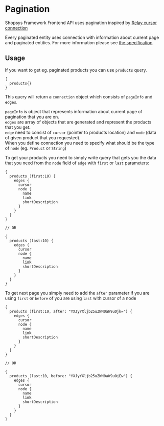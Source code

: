 # Pagination
Shopsys Framework Frontend API uses pagination inspired by [Relay cursor connection](https://facebook.github.io/relay/graphql/connections.htm)

Every paginated entity uses connection with information about current page and paginated entities.
For more information please see [the specification](https://facebook.github.io/relay/graphql/connections.htm)

## Usage

If you want to get eg. paginated products you can use `products` query.

```text
{
  products{}
}
```

This query will return a `connection` object which consists of `pageInfo` and `edges`.

`pageInfo` is object that represents information about current page of pagination that you are on.  
`edges` are array of objects that are generated and represent the products that you get.  
`edge` need to consist of `cursor` (pointer to products location) and `node` (data of given product that you requested).  
When you define connection you need to specify what should be the type of `node` (eg. `Product` or `String`)

To get your products you need to simply write query that gets you the data that you need from the `node` field of `edge` with `first` or `last` parameters:

```text
{
  products (first:10) {
    edges {
      cursor
      node {
        name
        link
        shortDescription
      }
    }
  }
}

// OR

{
  products (last:10) {
    edges {
      cursor
      node {
        name
        link
        shortDescription
      }
    }
  }
}
```

To get next page you simply need to add the `after` parameter if you are using `first` or `before` of you are using `last` with cursor of a node

```text
{
  products (first:10, after: "YXJyYXljb25uZWN0aW9uOjk=") {
    edges {
      cursor
      node {
        name
        link
        shortDescription
      }
    }
  }
}

// OR

{
  products (last:10, before: "YXJyYXljb25uZWN0aW9uOjEw") {
    edges {
      cursor
      node {
        name
        link
        shortDescription
      }
    }
  }
}
```
